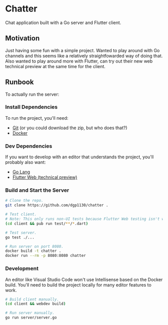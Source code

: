 # Chatter

Chat application built with a Go server and Flutter client.

## Motivation

Just having some fun with a simple project. Wanted to play around with
Go channels and this seems like a relatively straightfowarded way of
doing that. Also wanted to play around more with Flutter, can try out
their new web technical preview at the same time for the client.

## Runbook

To actually run the server:

### Install Dependencies

To run the project, you'll need:

*   [Git](https://git-scm.com) (or you could download the zip, but who does that?)
*   [Docker](https://docker.com)

### Dev Dependencies

If you want to develop with an editor that understands the project, you'll
probably also want:

*   [Go Lang](https://golang.org)
*   [Flutter Web (technical preview)](https://github.com/flutter/flutter_web)

### Build and Start the Server

```bash
# Clone the repo.
git clone https://github.com/dgp1130/chatter .

# Test client.
# Note: This only runs non-UI tests because Flutter Web testing isn't well supported atm.
(cd client && pub run test/**/*.dart)

# Test server.
go test ./...

# Run server on port 8080.
docker build -t chatter .
docker run --rm -p 8080:8080 chatter
```

### Development

An editor like Visual Studio Code won't use Intellisense based on the Docker build.
You'll need to build the project locally for many editor features to work.

```bash
# Build client manually.
(cd client && webdev build)

# Run server manually.
go run server/server.go
```